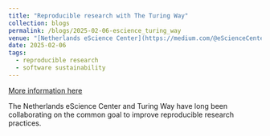```yaml
---
title: "Reproducible research with The Turing Way"
collection: blogs
permalink: /blogs/2025-02-06-escience_turing_way
venue: "[Netherlands eScience Center](https://medium.com/@eScienceCenter)"
date: 2025-02-06
tags: 
  - reproducible research 
  - software sustainability 
---
```


[More information here](https://blog.esciencecenter.nl/reproducible-research-with-the-turing-way-0816c25f2a5b)

The Netherlands eScience Center and Turing Way have long been collaborating on the common goal to improve reproducible research practices.
